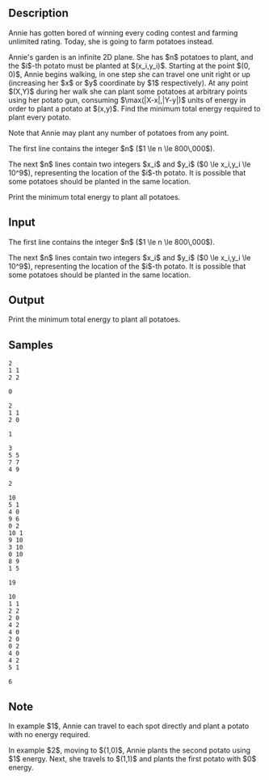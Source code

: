 ## Description

<div><p>Annie has gotten bored of winning every coding contest and farming unlimited rating. Today, she is going to farm potatoes instead.</p><p>Annie's garden is an infinite 2D plane. She has $n$ potatoes to plant, and the $i$-th potato must be planted at $(x_i,y_i)$. Starting at the point $(0, 0)$, Annie begins walking, in one step she can travel one unit <span class="tex-font-style-bf">right</span> or <span class="tex-font-style-bf">up</span> (increasing her $x$ or $y$ coordinate by $1$ respectively). At any point $(X,Y)$ during her walk she can plant some potatoes at arbitrary points using her potato gun, consuming $\max(|X-x|,|Y-y|)$ units of energy in order to plant a potato at $(x,y)$. Find the minimum total energy required to plant every potato.</p><p>Note that Annie may plant any number of potatoes from any point.</p></div><div class="input-specification"><p>The first line contains the integer $n$ ($1 \le n \le 800\,000$).</p><p>The next $n$ lines contain two integers $x_i$ and $y_i$ ($0 \le x_i,y_i \le 10^9$), representing the location of the $i$-th potato. It is possible that some potatoes should be planted in the same location.</p></div><div class="output-specification"><p>Print the minimum total energy to plant all potatoes.</p></div>

## Input

<p>The first line contains the integer $n$ ($1 \le n \le 800\,000$).</p><p>The next $n$ lines contain two integers $x_i$ and $y_i$ ($0 \le x_i,y_i \le 10^9$), representing the location of the $i$-th potato. It is possible that some potatoes should be planted in the same location.</p>

## Output

<p>Print the minimum total energy to plant all potatoes.</p>

## Samples

```input1
2
1 1
2 2
```

```output1
0
```






```input2
2
1 1
2 0
```

```output2
1
```






```input3
3
5 5
7 7
4 9
```

```output3
2
```






```input4
10
5 1
4 0
9 6
0 2
10 1
9 10
3 10
0 10
8 9
1 5
```

```output4
19
```






```input5
10
1 1
2 2
2 0
4 2
4 0
2 0
0 2
4 0
4 2
5 1
```

```output5
6
```




## Note

<p>In example $1$, Annie can travel to each spot directly and plant a potato with no energy required.</p><p>In example $2$, moving to $(1,0)$, Annie plants the second potato using $1$ energy. Next, she travels to $(1,1)$ and plants the first potato with $0$ energy.</p>
